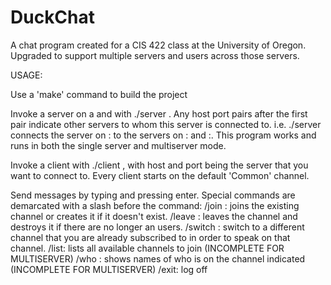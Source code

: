 # DuckChat
A chat program created for a CIS 422 class at the University of Oregon. Upgraded to support multiple servers and users across those servers.

USAGE:

Use a 'make' command to build the project

Invoke a server on a <host> and <port> with ./server <host> <port>. Any host port pairs after the first pair indicate other servers to whom
this server is connected to.  i.e. ./server <host> <port> <host1> <port1> <host2> <port2> connects the server on <host>:<port> to the servers
on <host1>:<port1> and <host2>:<port2>. This program works and runs in both the single server and multiserver mode.

Invoke a client with ./client <host> <port> <username>, with host and port being the server that you want to connect to. Every client starts
on the default 'Common' channel.

Send messages by typing and pressing enter. Special commands are demarcated with a slash before the command:
/join <channel>: joins the existing channel or creates it if it doesn't exist.
/leave <channel>: leaves the channel and destroys it if there are no longer an users.
/switch <channel>: switch to a different channel that you are already subscribed to in order to speak on that channel.
/list: lists all available channels to join (INCOMPLETE FOR MULTISERVER)
/who <channel>: shows names of who is on the channel indicated (INCOMPLETE FOR MULTISERVER)
/exit: log off
